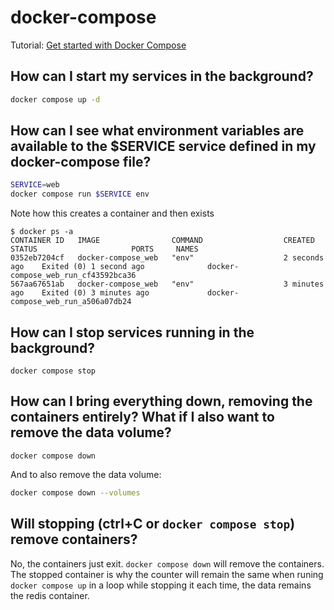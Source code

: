 # docker-compose

Tutorial: [Get started with Docker Compose](https://docs.docker.com/compose/gettingstarted/)

## How can I start my services in the background?

```bash
docker compose up -d
```

## How can I see what environment variables are available to the $SERVICE service defined in my docker-compose file?

```bash
SERVICE=web
docker compose run $SERVICE env
```

Note how this creates a container and then exists
```
$ docker ps -a
CONTAINER ID   IMAGE                COMMAND                  CREATED          STATUS                     PORTS     NAMES
0352eb7204cf   docker-compose_web   "env"                    2 seconds ago    Exited (0) 1 second ago              docker-compose_web_run_cf43592bca36
567aa67651ab   docker-compose_web   "env"                    3 minutes ago    Exited (0) 3 minutes ago             docker-compose_web_run_a506a07db24
```

## How can I stop services running in the background?

```
docker compose stop
```

## How can I bring everything down, removing the containers entirely? What if I also want to remove the data volume?

```
docker compose down
```
And to also remove the data volume:
```bash
docker compose down --volumes
```

## Will stopping (ctrl+C or `docker compose stop`) remove containers?

No, the containers just exit. `docker compose down` will remove the containers. The stopped container is why the counter will remain the same when runing `docker compose up` in a loop while stopping it each time, the data remains the redis container.